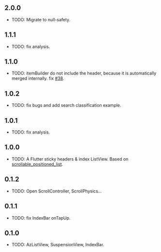## 2.0.0
* TODO: Migrate to null-safety.

## 1.1.1
* TODO: fix analysis.

## 1.1.0
* TODO: itemBuilder do not include the header, because it is automatically merged internally. fix [#38](https://github.com/flutterchina/azlistview/issues/38).

## 1.0.2
* TODO: fix bugs and add search classification example.

## 1.0.1
* TODO: fix analysis.

## 1.0.0

* TODO: A Flutter sticky headers & index ListView. Based on [scrollable_positioned_list](https://pub.flutter-io.cn/packages/scrollable_positioned_list).

## 0.1.2

* TODO: Open ScrollController, ScrollPhysics...

## 0.1.1

* TODO: fix IndexBar onTapUp.

## 0.1.0

* TODO: AzListView, SuspensionView, IndexBar.
